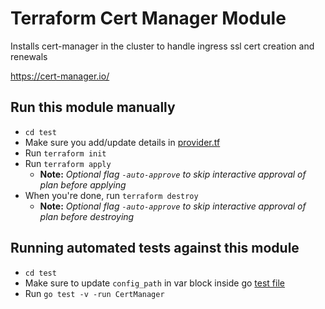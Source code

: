 # Terraform Cert Manager Module

Installs cert-manager in the cluster to handle ingress ssl cert creation and renewals

https://cert-manager.io/

## Run this module manually

- `cd test`
- Make sure you add/update details in [provider.tf](test/providers.tf)
- Run `terraform init`
- Run `terraform apply`
  - **Note:** _Optional flag `-auto-approve` to skip interactive approval of plan before applying_
- When you're done, run `terraform destroy`
  - **Note:** _Optional flag `-auto-approve` to skip interactive approval of plan before destroying_

## Running automated tests against this module

- `cd test`
- Make sure to update `config_path` in var block inside go [test file](test/cert_manager_test.go)
- Run `go test -v -run CertManager`
